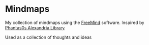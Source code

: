 # Mindmaps

My collection of mindmaps using the [FreeMind](http://freemind.sourceforge.net/wiki/index.php/Main_Page) software. Inspired by [Phantas0s Alexandria Library](https://github.com/Phantas0s/alexandria-library)

Used as a collection of thoughts and ideas
